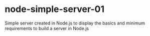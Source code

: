 # node-simple-server-01
Simple server created in Node.js to display the basics and minimum requirements to build a server in Node.js
